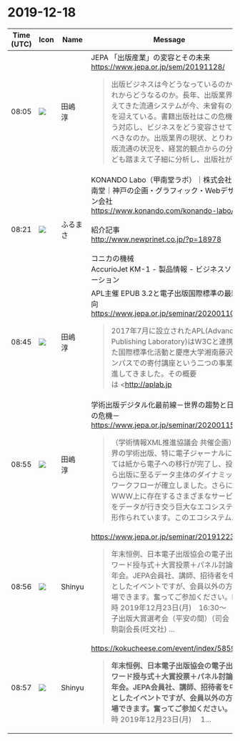 # 2019-12-18

|Time (UTC)|Icon|Name|Message|
|---|---|---|---|
|08:05|![](https://secure.gravatar.com/avatar/698cc14290c3976fdd9f0a23494b87c1.jpg?s=72&d=https%3A%2F%2Fa.slack-edge.com%2Fdf10d%2Fimg%2Favatars%2Fava_0018-72.png)|田嶋　淳|JEPA 「出版産業」の変容とその未来<br><https://www.jepa.or.jp/sem/20191128/><br><blockquote>出版ビジネスは今どうなっているのか、これからどうなるのか。長年、出版業界を支えてきた流通システムが今、未曾有の危機を迎えている。書籍出版社はこの危機にどう対応し、ビジネスをどう変容させていくべきなのか。出版業界の現状、とりわけ出版流通の状況を、経営的観点からの分析なども踏まえて子細に分析し、出版社が...</blockquote>|
|08:21|![](https://secure.gravatar.com/avatar/76a0f849e297e2ebb941be896336414e.jpg?s=72&d=https%3A%2F%2Fa.slack-edge.com%2Fdf10d%2Fimg%2Favatars%2Fava_0021-72.png)|ふるまさ|KONANDO Labo（甲南堂ラボ）｜株式会社 甲南堂｜神戸の企画・グラフィック・Webデザイン会社<br><https://www.konando.com/konando-labo/><br><br>紹介記事<br><http://www.newprinet.co.jp/?p=18978><br><br>コニカの機械<br>AccurioJet KM-1 - 製品情報 - ビジネスソリューション | コニカミノルタ<br><https://www.konicaminolta.jp/business/products/graphic/uv-inkjet_print/color/accurio_jet_km1/index.html><br><blockquote>企画・営業・マーケティング・プランニング・デザイン・製版・印刷・加工・製本・配送の、総合一貫体制でクライアントを強力にサポートします。Close to you. もっと、キモチのそばへ。</blockquote>|
|08:45|![](https://secure.gravatar.com/avatar/698cc14290c3976fdd9f0a23494b87c1.jpg?s=72&d=https%3A%2F%2Fa.slack-edge.com%2Fdf10d%2Fimg%2Favatars%2Fava_0018-72.png)|田嶋　淳|APL主催 EPUB 3.2と電子出版国際標準の最新動向<br><https://www.jepa.or.jp/seminar/20200110/><br><blockquote>2017年7月に設立されたAPL(Advanced Publishing Laboratory)はW3Cと連携した国際標準化活動と慶應大学湘南藤沢キャンパスでの寄付講座という二つの事業を推進してきました。その概要は <http://aplab.jp|aplab.jp> で公開されています。第4回目の本シンポジウムではEPUBの現状と今...</blockquote>|
|08:55|![](https://secure.gravatar.com/avatar/698cc14290c3976fdd9f0a23494b87c1.jpg?s=72&d=https%3A%2F%2Fa.slack-edge.com%2Fdf10d%2Fimg%2Favatars%2Fava_0018-72.png)|田嶋　淳|学術出版デジタル化最前線－世界の趨勢と日本の危機－<br><https://www.jepa.or.jp/seminar/20200115/><br><blockquote>（学術情報XML推進協議会 共催企画）世界の学術出版、特に電子ジャーナルにおいては紙から電子への移行が完了し、投稿から出版に至るデータ主体のダイナミックなワークフローが確立しました。さらに、WWW上に存在するさまざまなサービス間をデータが行き交う巨大なエコシステムが形作られています。このエコシステム...</blockquote>|
|08:56|![](https://avatars.slack-edge.com/2019-04-17/604316276593_b98417506de391d2c423_72.jpg)|Shinyu|<https://www.jepa.or.jp/seminar/20191223/><br><blockquote>年末恒例、日本電子出版協会の電子出版アワード授与式＋大賞投票＋パネル討論＋忘年会。JEPA会員社、講師、招待者を中心としたイベントですが、会員以外の方も入場できます。奮ってご参加ください。■日時 2019年12月23日(月)　16:30～　電子出版大賞選考会（平安の間）（司会　生駒副会長(旺文社) ...</blockquote>|
|08:57|![](https://avatars.slack-edge.com/2019-04-17/604316276593_b98417506de391d2c423_72.jpg)|Shinyu|<https://kokucheese.com/event/index/585959/><br><blockquote>**年末恒例、日本電子出版協会の電子出版アワード授与式＋大賞投票＋パネル討論＋忘年会。JEPA会員社、講師、招待者を中心としたイベントですが、会員以外の方も入場できます。奮ってご参加ください。** ■日時 2019年12月23日(月) 　1...</blockquote>|
